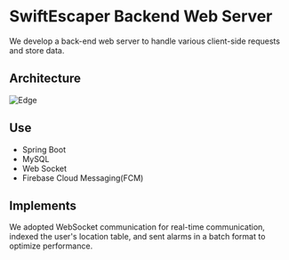 # SwiftEscaper Backend Web Server
We develop a back-end web server to handle various client-side requests and store data.

## Architecture
![Edge](https://github.com/user-attachments/assets/f3fc1dcc-aa87-4e3e-92ec-34730128a1e6)

## Use
* Spring Boot
* MySQL
* Web Socket
* Firebase Cloud Messaging(FCM)

## Implements
We adopted WebSocket communication for real-time communication, indexed the user's location table, and sent alarms in a batch format to optimize performance.

